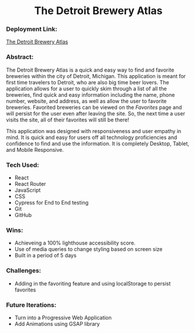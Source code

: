 <h1 align='center'>The Detroit Brewery Atlas</h1>

### Deployment Link: 

[The Detroit Brewery Atlas](the-detroit-brewery-atlas.surge.sh)

### Abstract:

The Detroit Brewery Atlas is a quick and easy way to find and favorite breweries within the city of Detroit, Michigan. This application is meant for first time travelers to Detroit, who are also big time beer lovers. The application allows for a user to quickly skim through a list of all the breweries, find quick and easy information including the name, phone number, website, and address, as well as allow the user to favorite breweries. Favorited breweries can be viewed on the _Favorites_ page and will persist for the user even after leaving the site. So, the next time a user visits the site, all of their favorites will still be there!

This application was designed with responsiveness and user empathy in mind. It is quick and easy for users off all technology proficiencies and confidence to find and use the information. It is completely Desktop, Tablet, and Mobile Responsive. 

### Tech Used:

- React
- React Router
- JavaScript
- CSS
- Cypress for End to End testing
- Git
- GitHub

### Wins:

- Achieveing a 100% lighthouse accessibility score.
- Use of media queries to change styling based on screen size
- Built in a period of 5 days

### Challenges:

- Adding in the favoriting feature and using localStorage to persist favorites

### Future Iterations:

- Turn into a Progressive Web Application
- Add Animations using GSAP library
